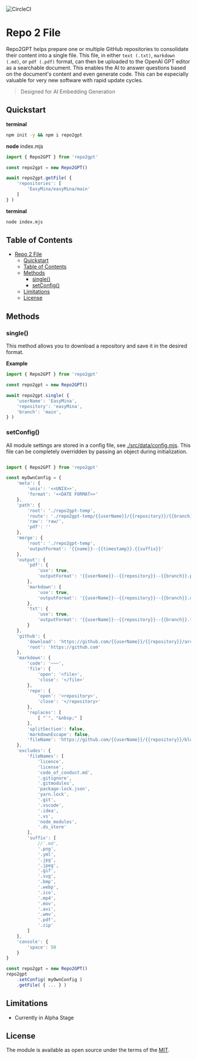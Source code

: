 ![CircleCI](https://img.shields.io/circleci/build/github/a6b8/repo2gpt/main)


# Repo 2 File

Repo2GPT helps prepare one or multiple GitHub repositories to consolidate their content into a single file. This file, in either `text (.txt)`, `markdown (.md)`, or `pdf (.pdf)` format, can then be uploaded to the OpenAI GPT editor as a searchable document. This enables the AI to answer questions based on the document's content and even generate code. This can be especially valuable for very new software with rapid update cycles.


> Designed for AI Embedding Generation

## Quickstart

**terminal**
```bash
npm init -y && npm i repo2gpt
```

**node**
index.mjs

```js
import { Repo2GPT } from 'repo2gpt'

const repo2gpt = new Repo2GPT()

await repo2gpt.getFile( {
    'repositories': [
        'EasyMina/easyMina/main'
    ]
} )
```

**terminal**
```bash
node index.mjs
```

## Table of Contents

- [Repo 2 File](#repo-2-file)
  - [Quickstart](#quickstart)
  - [Table of Contents](#table-of-contents)
  - [Methods](#methods)
    - [single()](#single)
    - [setConfig()](#setconfig)
  - [Limitations](#limitations)
  - [License](#license)

## Methods

### single()
This method allows you to download a repository and save it in the desired format.

**Example**

```js
import { Repo2GPT } from 'repo2gpt'

const repo2gpt = new Repo2GPT()

await repo2gpt.single( {
    'userName': 'EasyMina',
    'repository': 'easyMina',
    'branch': 'main',
} )
```

### setConfig()

All module settings are stored in a config file, see [./src/data/config.mjs](./src/data/config.mjs). This file can be completely overridden by passing an object during initialization.

```js

import { Repo2GPT } from 'repo2gpt'

const myOwnConfig = {
    'meta': {
        'unix': '<<UNIX>>', 
        'format': '<<DATE FORMAT>>'
    },
    'path': {
        'root': './repo2gpt-temp',
        'route': './repo2gpt-temp/{{userName}}/{{repository}}/{{branch}}/',
        'raw': 'raw/',
        'pdf': ''
    },
    'merge': {
        'root': './repo2gpt-temp',
        'outputFormat': '{{name}}--{{timestamp}}.{{suffix}}'
    },
    'output': {
        'pdf': {
            'use': true,
            'outputFormat': '{{userName}}--{{repository}}--{{branch}}.pdf'
        },
        'markdown': {
            'use': true,
            'outputFormat': '{{userName}}--{{repository}}--{{branch}}.md'
        },
        'txt': {
            'use': true,
            'outputFormat': '{{userName}}--{{repository}}--{{branch}}.txt'
        }
    },
    'github': {
        'download': 'https://github.com/{{userName}}/{{repository}}/archive/refs/heads/{{branch}}.zip',
        'root': 'https://github.com'
    },
    'markdown': {
        'code': '~~~',
        'file': {
            'open': '<file>',
            'close': '</file>'
        },
        'repo': {
            'open': '<repository>',
            'close': '</repository>'
        },
        'replaces': [
            [ "`", "&nbsp;" ]
        ],
        'splitSection': false,
        'markdownEscape': false,
        'fileName': 'https://github.com/{{userName}}/{{repository}}/blob/{{branch}}'
    },
    'excludes': {
        'fileNames': [
            'licence',
            'license',
            'code_of_conduct.md',
            '.gitignore',
            '.gitmodules',
            'package-lock.json',
            'yarn.lock',
            '.git',
            '.vscode',
            '.idea',
            '.vs',
            'node_modules',
            '.ds_store'
        ],
        'suffix': [
            //'.md',
            '.png',
            '.yml',
            '.jpg',
            '.jpeg',
            '.gif',
            '.svg',
            '.bmp',
            '.webp',
            '.ico',
            '.mp4',
            '.mov',
            '.avi',
            '.wmv',
            '.pdf',
            '.zip'
        ]
    },
    'console': {
        'space': 50
    }
}

const repo2gpt = new Repo2GPT()
repo2gpt
    .setConfig( myOwnConfig )
    .getFile( { ... } )
```


## Limitations

- Currently in Alpha Stage


## License

The module is available as open source under the terms of the [MIT](https://github.com/a6b8/repo2gpt/blob/main/LICENSE).